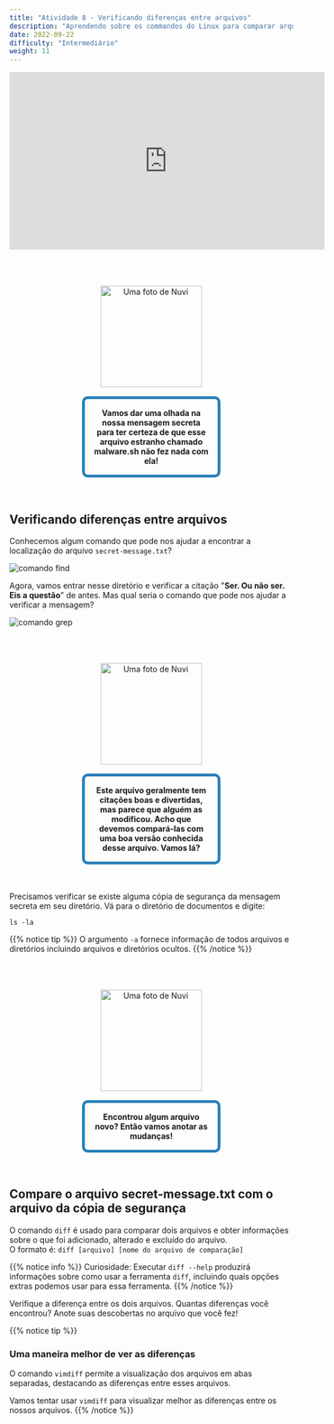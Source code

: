 ```yaml
---
title: "Atividade 8 - Verificando diferenças entre arquivos"
description: "Aprendendo sobre os commandos do Linux para comparar arquivos"
date: 2022-09-22
difficulty: "Intermediário"
weight: 11
---
```


<iframe style="display: block; margin: auto;" width="560" height="315" src="https://www.youtube.com/embed/fAI1kyAoVTA" alt="Um vídeo do YouTube sobre a atividade 8" frameborder="0" allow="accelerometer; autoplay; clipboard-write; encrypted-media; gyroscope; picture-in-picture" allowfullscreen></iframe>

<div style="margin: 1rem;padding: 2rem 2rem;text-align: center;">
    <div style="display: inline-block;padding: 1rem 1rem;vertical-align: middle;">
        <img src="../images/nuvi.PNG?" alt="Uma foto de Nuvi" width="180" height="180" />
    </div>
    <div style="display: inline-block;padding: 1rem 1rem;vertical-align: middle;width:50%;border:5px solid #2980b9;border-radius:10px;font-weight: bold;">
        Vamos dar uma olhada na nossa mensagem secreta para ter certeza de que esse arquivo estranho chamado malware.sh não fez nada com ela!
    </div>
</div>

## Verificando diferenças entre arquivos

Conhecemos algum comando que pode nos ajudar a encontrar a localização do arquivo `secret-message.txt`?

![comando find](../images/Act8.1.png?classes=border,shadow)

Agora, vamos entrar nesse diretório e verificar a citação "**Ser. Ou não ser. Eis a questão**" de antes. Mas qual seria o comando que pode nos ajudar a verificar a mensagem?

![comando grep](../images/Act8.2.png?classes=border,shadow)

<div style="margin: 1rem;padding: 2rem 2rem;text-align: center;">
    <div style="display: inline-block;padding: 1rem 1rem;vertical-align: middle;">
        <img src="../images/nuvi.PNG?" alt="Uma foto de Nuvi" width="180" height="180" />
    </div>
    <div style="display: inline-block;padding: 1rem 1rem;vertical-align: middle;width:50%;border:5px solid #2980b9;border-radius:10px;font-weight: bold;">
        Este arquivo geralmente tem citações boas e divertidas, mas parece que alguém as modificou. Acho que devemos compará-las com uma boa versão conhecida desse arquivo. Vamos lá?
    </div>
</div>

Precisamos verificar se existe alguma cópia de segurança da mensagem secreta em seu diretório. Vá para o diretório de documentos e digite:

```
ls -la
```

{{% notice tip %}}
O argumento `-a` fornece informação de todos arquivos e diretórios incluindo arquivos e diretórios ocultos.
{{% /notice %}}

<div style="margin: 1rem;padding: 2rem 2rem;text-align: center;">
    <div style="display: inline-block;padding: 1rem 1rem;vertical-align: middle;">
        <img src="../images/nuvi.PNG?" alt="Uma foto de Nuvi" width="180" height="180" />
    </div>
    <div style="display: inline-block;padding: 1rem 1rem;vertical-align: middle;width:50%;border:5px solid #2980b9;border-radius:10px;font-weight: bold;">
        Encontrou algum arquivo novo? Então vamos anotar as mudanças!
    </div>
</div>

## Compare o arquivo secret-message.txt com o arquivo da cópia de segurança

O comando `diff` é usado para comparar dois arquivos e obter informações sobre o que foi adicionado, alterado e excluído do arquivo.  
O formato é: `diff [arquivo] [nome do arquivo de comparação]`

{{% notice info %}}
Curiosidade: Executar `diff --help` produzirá informações sobre como usar a ferramenta `diff`, incluindo quais opções extras podemos usar para essa ferramenta.
{{% /notice %}}

Verifique a diferença entre os dois arquivos. Quantas diferenças você encontrou? Anote suas descobertas no arquivo que você fez!

{{% notice tip %}}

### Uma maneira melhor de ver as diferenças

O comando `vimdiff` permite a visualização dos arquivos em abas separadas, destacando as diferenças entre esses arquivos.

Vamos tentar usar `vimdiff` para visualizar melhor as diferenças entre os nossos arquivos.
{{% /notice %}}

